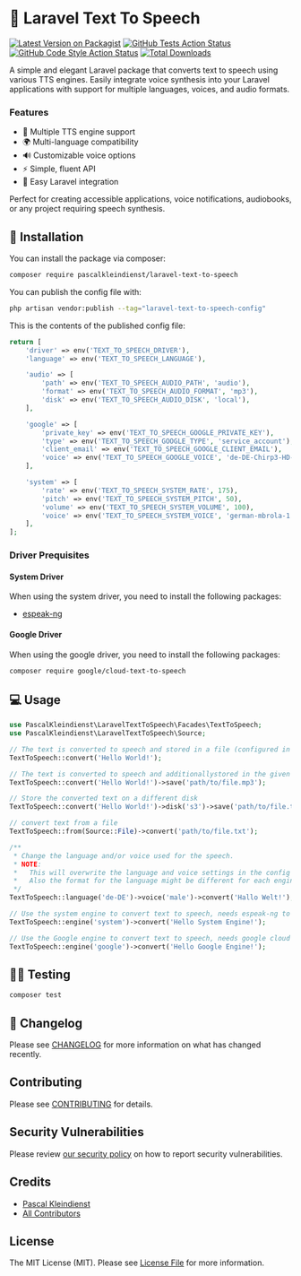 # 🎵 Laravel Text To Speech

[![Latest Version on Packagist](https://img.shields.io/packagist/v/pascalkleindienst/laravel-text-to-speech.svg?style=flat-square)](https://packagist.org/packages/pascalkleindienst/laravel-text-to-speech)
[![GitHub Tests Action Status](https://img.shields.io/github/actions/workflow/status/pascalkleindienst/laravel-text-to-speech/run-tests.yml?branch=main&label=tests&style=flat-square)](https://github.com/pascalkleindienst/laravel-text-to-speech/actions?query=workflow%3Arun-tests+branch%3Amain)
[![GitHub Code Style Action Status](https://img.shields.io/github/actions/workflow/status/pascalkleindienst/laravel-text-to-speech/fix-php-code-style-issues.yml?branch=main&label=code%20style&style=flat-square)](https://github.com/pascalkleindienst/laravel-text-to-speech/actions?query=workflow%3A"Fix+PHP+code+style+issues"+branch%3Amain)
[![Total Downloads](https://img.shields.io/packagist/dt/pascalkleindienst/laravel-text-to-speech.svg?style=flat-square)](https://packagist.org/packages/pascalkleindienst/laravel-text-to-speech)

A simple and elegant Laravel package that converts text to speech using various TTS engines. Easily integrate voice
synthesis into your Laravel applications with support for multiple languages, voices, and audio formats.

### Features

- 🎤 Multiple TTS engine support
- 🌍 Multi-language compatibility
- 🔊 Customizable voice options
- ⚡️ Simple, fluent API
- 🚀 Easy Laravel integration

Perfect for creating accessible applications, voice notifications, audiobooks, or any project requiring speech
synthesis.

## 📖️ Installation

You can install the package via composer:

```bash
composer require pascalkleindienst/laravel-text-to-speech
```

You can publish the config file with:

```bash
php artisan vendor:publish --tag="laravel-text-to-speech-config"
```

This is the contents of the published config file:

```php
return [
    'driver' => env('TEXT_TO_SPEECH_DRIVER'),
    'language' => env('TEXT_TO_SPEECH_LANGUAGE'),

    'audio' => [
        'path' => env('TEXT_TO_SPEECH_AUDIO_PATH', 'audio'),
        'format' => env('TEXT_TO_SPEECH_AUDIO_FORMAT', 'mp3'),
        'disk' => env('TEXT_TO_SPEECH_AUDIO_DISK', 'local'),
    ],

    'google' => [
        'private_key' => env('TEXT_TO_SPEECH_GOOGLE_PRIVATE_KEY'),
        'type' => env('TEXT_TO_SPEECH_GOOGLE_TYPE', 'service_account'),
        'client_email' => env('TEXT_TO_SPEECH_GOOGLE_CLIENT_EMAIL'),
        'voice' => env('TEXT_TO_SPEECH_GOOGLE_VOICE', 'de-DE-Chirp3-HD-Achernar'),
    ],

    'system' => [
        'rate' => env('TEXT_TO_SPEECH_SYSTEM_RATE', 175),
        'pitch' => env('TEXT_TO_SPEECH_SYSTEM_PITCH', 50),
        'volume' => env('TEXT_TO_SPEECH_SYSTEM_VOLUME', 100),
        'voice' => env('TEXT_TO_SPEECH_SYSTEM_VOICE', 'german-mbrola-1'),
    ],
];
```

### Driver Prequisites

#### System Driver

When using the system driver, you need to install the following packages:

- [espeak-ng](https://github.com/espeak-ng/espeak-ng)

#### Google Driver

When using the google driver, you need to install the following packages:

```bash
composer require google/cloud-text-to-speech
```

## 💻 Usage

```php
use PascalKleindienst\LaravelTextToSpeech\Facades\TextToSpeech;
use PascalKleindienst\LaravelTextToSpeech\Source;

// The text is converted to speech and stored in a file (configured in the "audio" config).
TextToSpeech::convert('Hello World!'); 

// The text is converted to speech and additionallystored in the given file.
TextToSpeech::convert('Hello World!')->save('path/to/file.mp3'); 

// Store the converted text on a different disk
TextToSpeech::convert('Hello World!')->disk('s3')->save('path/to/file.txt');

// convert text from a file
TextToSpeech::from(Source::File)->convert('path/to/file.txt');

/**
 * Change the language and/or voice used for the speech. 
 * NOTE: 
 *   This will overwrite the language and voice settings in the config file.
 *   Also the format for the language might be different for each engine, e.g. de vs de-DE
 */
TextToSpeech::language('de-DE')->voice('male')->convert('Hallo Welt!');

// Use the system engine to convert text to speech, needs espeak-ng to be installed
TextToSpeech::engine('system')->convert('Hello System Engine!');

// Use the Google engine to convert text to speech, needs google cloud sdk to be installed
TextToSpeech::engine('google')->convert('Hello Google Engine!');
```

## 👨‍🔬 Testing

```bash
composer test
```

## 📝 Changelog

Please see [CHANGELOG](CHANGELOG.md) for more information on what has changed recently.

## Contributing

Please see [CONTRIBUTING](CONTRIBUTING.md) for details.

## Security Vulnerabilities

Please review [our security policy](../../security/policy) on how to report security vulnerabilities.

## Credits

- [Pascal Kleindienst](https://github.com/PascalKleindienst)
- [All Contributors](../../contributors)

## License

The MIT License (MIT). Please see [License File](LICENSE.md) for more information.
